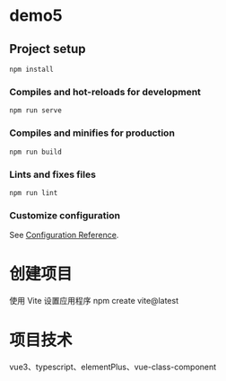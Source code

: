 # demo5

## Project setup
```
npm install
```

### Compiles and hot-reloads for development
```
npm run serve
```

### Compiles and minifies for production
```
npm run build
```

### Lints and fixes files
```
npm run lint
```

### Customize configuration
See [Configuration Reference](https://cli.vuejs.org/config/).

# 创建项目
使用 Vite 设置应用程序
npm create vite@latest

# 项目技术

vue3、typescript、elementPlus、vue-class-component
